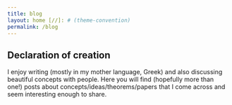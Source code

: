 ```yaml
---
title: blog
layout: home [//]: # (theme-convention)
permalink: /blog
---
```


## Declaration of creation

I enjoy writing (mostly in my mother language, Greek) and also discussing beautiful concepts with people. Here you will find (hopefully more than one!) posts about concepts/ideas/theorems/papers that I come across and seem interesting enough to share.
